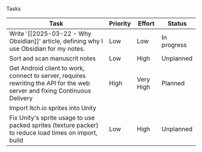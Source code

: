 Tasks

| Task                                                                                                                        | Priority | Effort    | Status      |
| --------------------------------------------------------------------------------------------------------------------------- | -------- | --------- | ----------- |
| Write '[[2025-03-22 - Why Obsidian]]' article, defining why I use Obsidian for my notes.                                    | Low      | Low       | In progress |
| Sort and scan manuscrit notes                                                                                               | Low      | High      | Unplanned   |
| Get Android client to work, connect to server, requires rewriting the API for the web server and fixing Continuous Delivery | High     | Very High | Planned     |
| Import Itch.io sprites into Unity                                                                                           |          |           |             |
| Fix Unity's sprite usage to use packed sprites (texture packer) to reduce load times on import, build                       | Low      | High      | Unplanned   |
